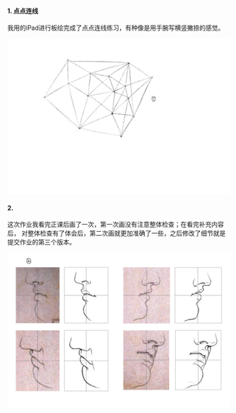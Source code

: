 #### 1. 点点连线

我用的iPad进行板绘完成了点点连线练习，有种像是用手腕写横竖撇捺的感觉。

![HW01](HW01.jpg)

#### 2. 

这次作业我看完正课后画了一次，第一次画没有注意整体检查；在看完补充内容后， 对整体检查有了体会后，第二次画就更加准确了一些，之后修改了细节就是提交作业的第三个版本。

![HW02](HW02.jpg)
